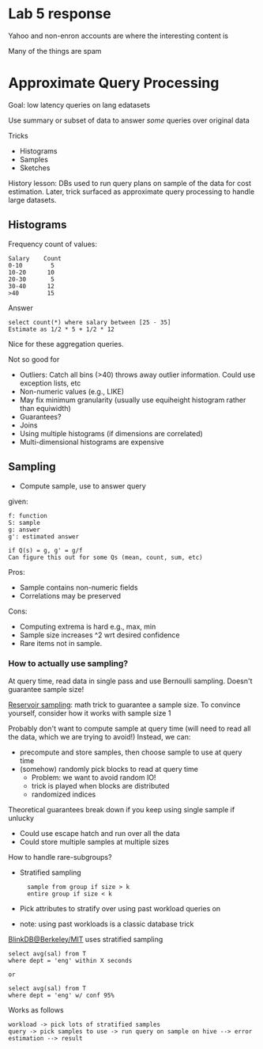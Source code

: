 # Lab 5 response

Yahoo and non-enron accounts are where the interesting content is

Many of the things are spam

# Approximate Query Processing


Goal: low latency queries on lang edatasets
      
Use summary or subset of data to answer _some_ queries over original data

Tricks

* Histograms
* Samples
* Sketches

History lesson:  DBs used to run query plans on sample of the data for cost estimation.  Later, trick surfaced as approximate query processing to handle large datasets.

## Histograms

Frequency count of values:

    Salary    Count
    0-10        5
    10-20      10
    20-30       5
    30-40      12
    >40        15

Answer

    select count(*) where salary between [25 - 35]
    Estimate as 1/2 * 5 + 1/2 * 12

Nice for these aggregation queries.  

Not so good for

* Outliers: Catch all bins (>40) throws away outlier information.  Could use exception lists, etc
* Non-numeric values (e.g., LIKE)
* May fix minimum granularity (usually use equiheight histogram rather than equiwidth)
* Guarantees?  
* Joins
* Using multiple histograms (if dimensions are correlated)
* Multi-dimensional histograms are expensive

## Sampling

* Compute sample, use to answer query

given:

    f: function
    S: sample
    g: answer
    g': estimated answer

    if Q(s) = g, g' = g/f
    Can figure this out for some Qs (mean, count, sum, etc)

Pros:

* Sample contains non-numeric fields
* Correlations may be preserved

Cons:

* Computing extrema is hard e.g., max, min
* Sample size increases ^2 wrt desired confidence
* Rare items not in sample.  


### How to actually use sampling?

At query time, read data in single pass and use Bernoulli sampling.  Doesn't guarantee sample size!

[Reservoir sampling](http://en.wikipedia.org/wiki/Reservoir_sampling): math trick to guarantee a sample size.  To convince yourself, consider how it works with sample size 1

Probably don't want to compute sample at query time (will need to read all the data, which we are trying to avoid!) Instead, we can:

* precompute and store samples, then choose sample to use at query time
* (somehow) randomly pick blocks to read at query time
    * Problem: we want to avoid random IO!
    * trick is played when blocks are distributed
    * randomized indices

Theoretical guarantees break down if you keep using single sample if unlucky

* Could use escape hatch and run over all the data
* Could store multiple samples at multiple sizes

How to handle rare-subgroups?

* Stratified sampling
        
        sample from group if size > k
        entire group if size < k

* Pick attributes to stratify over using past workload queries on 
* note: using past workloads is a classic database trick

[BlinkDB@Berkeley/MIT](http://blinkdb.org/) uses stratified sampling

    select avg(sal) from T 
    where dept = 'eng' within X seconds
    
    or 
    
    select avg(sal) from T
    where dept = 'eng' w/ conf 95%
    
Works as follows

    workload -> pick lots of stratified samples 
    query -> pick samples to use -> run query on sample on hive --> error estimation --> result

        
